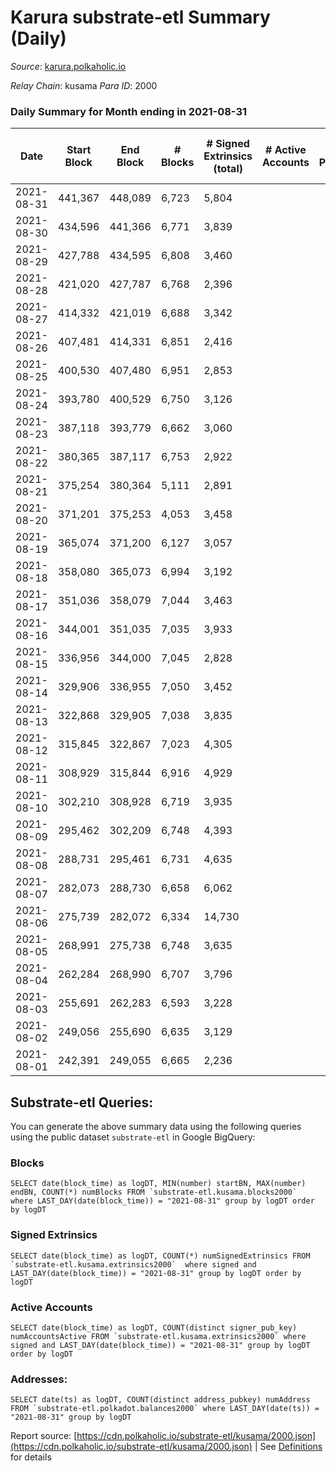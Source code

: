 # Karura substrate-etl Summary (Daily)

_Source_: [karura.polkaholic.io](https://karura.polkaholic.io)

*Relay Chain*: kusama
*Para ID*: 2000



### Daily Summary for Month ending in 2021-08-31


| Date | Start Block | End Block | # Blocks | # Signed Extrinsics (total) | # Active Accounts | # Passive | # New | # Addresses with Balances | # Events | # Transfers | # XCM Transfers In | # XCM Transfers Out |
| ---- | ----------- | --------- | -------- | --------------------------- | ----------------- | --------- | ----- | ------------------------- | -------- | ----------- | ------------------ | ------------------- |
| 2021-08-31 | 441,367 | 448,089 | 6,723  | 5,804 |  |  |  | 63,306 | 219,913 | 44,228 ($10,405,410.57) |   | 481 ($3,097,254.07) |
| 2021-08-30 | 434,596 | 441,366 | 6,771  | 3,839 |  |  |  | 53,128 | 46,696 | 6,300 ($6,188,680.05) |   | 318 ($1,677,273.92) |
| 2021-08-29 | 427,788 | 434,595 | 6,808  | 3,460 |  |  |  | 53,048 | 44,641 | 6,070 ($4,790,718.24) |   | 242 ($1,640,590.43) |
| 2021-08-28 | 421,020 | 427,787 | 6,768  | 2,396 |  |  |  | 52,977 | 38,633 | 4,565 ($2,509,551.99) |   | 173 ($650,031.41) |
| 2021-08-27 | 414,332 | 421,019 | 6,688  | 3,342 |  |  |  | 52,959 | 43,245 | 5,796 ($7,767,325.04) |   | 260 ($3,161,686.09) |
| 2021-08-26 | 407,481 | 414,331 | 6,851  | 2,416 |  |  |  |  | 39,071 | 4,691 ($4,406,279.78) |   | 92 ($561,718.62) |
| 2021-08-25 | 400,530 | 407,480 | 6,951  | 2,853 |  |  |  |  | 41,661 | 5,278 ($3,114,220.89) |   | 72 ($254,848.29) |
| 2021-08-24 | 393,780 | 400,529 | 6,750  | 3,126 |  |  |  |  | 42,417 | 5,539 ($3,970,722.46) |   | 70 ($425,210.49) |
| 2021-08-23 | 387,118 | 393,779 | 6,662  | 3,060 |  |  |  |  | 41,110 | 5,208 ($2,953,286.36) |   | 101 ($471,737.13) |
| 2021-08-22 | 380,365 | 387,117 | 6,753  | 2,922 |  |  |  |  | 41,299 | 5,248 ($1,920,674.43) |   | 119 ($902,668.98) |
| 2021-08-21 | 375,254 | 380,364 | 5,111  | 2,891 |  |  |  |  | 33,599 | 4,357 ($2,530,602.24) |   | 110 ($761,540.48) |
| 2021-08-20 | 371,201 | 375,253 | 4,053  | 3,458 |  |  |  |  | 32,544 | 4,741 ($4,027,884.53) |   | 129 ($923,254.26) |
| 2021-08-19 | 365,074 | 371,200 | 6,127  | 3,057 |  |  |  |  | 39,356 | 5,183 ($4,193,450.51) |   | 102 ($1,013,341.28) |
| 2021-08-18 | 358,080 | 365,073 | 6,994  | 3,192 |  |  |  |  | 43,147 | 5,479 ($4,274,536.88) |   | 90 ($1,115,139.57) |
| 2021-08-17 | 351,036 | 358,079 | 7,044  | 3,463 |  |  |  |  | 44,879 | 5,851 ($5,044,248.80) |   | 92 ($483,959.37) |
| 2021-08-16 | 344,001 | 351,035 | 7,035  | 3,933 |  |  |  |  | 47,696 | 6,493 ($6,592,970.32) |   | 137 ($1,415,746.02) |
| 2021-08-15 | 336,956 | 344,000 | 7,045  | 2,828 |  |  |  |  | 41,932 | 5,169 ($1,995,451.36) |   | 43 ($344,999.40) |
| 2021-08-14 | 329,906 | 336,955 | 7,050  | 3,452 |  |  |  |  | 45,390 | 5,831 ($2,580,820.22) |   | 71 ($576,446.00) |
| 2021-08-13 | 322,868 | 329,905 | 7,038  | 3,835 |  |  |  |  | 47,171 | 6,246 ($4,248,605.71) |   | 85 ($334,385.96) |
| 2021-08-12 | 315,845 | 322,867 | 7,023  | 4,305 |  |  |  |  | 52,572 | 8,518 ($4,949,684.20) |   | 117 ($522,823.33) |
| 2021-08-11 | 308,929 | 315,844 | 6,916  | 4,929 |  |  |  |  | 53,653 | 7,942 ($7,991,100.99) |   | 123 ($1,855,094.41) |
| 2021-08-10 | 302,210 | 308,928 | 6,719  | 3,935 |  |  |  |  | 47,940 | 6,724 ($3,469,141.83) |   | 128 ($592,248.45) |
| 2021-08-09 | 295,462 | 302,209 | 6,748  | 4,393 |  |  |  |  | 51,323 | 7,565 ($6,338,748.43) |   | 132 ($380,232.21) |
| 2021-08-08 | 288,731 | 295,461 | 6,731  | 4,635 |  |  |  |  | 52,005 | 7,647 ($4,831,026.47) |   | 109 ($1,274,957.44) |
| 2021-08-07 | 282,073 | 288,730 | 6,658  | 6,062 |  |  |  |  | 59,796 | 9,647 ($17,016,833.50) |   | 153 ($4,103,981.06) |
| 2021-08-06 | 275,739 | 282,072 | 6,334  | 14,730 |  |  |  |  | 112,615 | 22,635 ($42,653,031.32) |   | 181 ($1,351,977.91) |
| 2021-08-05 | 268,991 | 275,738 | 6,748  | 3,635 |  |  |  |  | 27,434 | 2,171 ($1,547,128.85) |   | 77 ($318,942.74) |
| 2021-08-04 | 262,284 | 268,990 | 6,707  | 3,796 |  |  |  |  | 29,665 | 2,825 ($1,948,093.90) |   | 71 ($479,161.36) |
| 2021-08-03 | 255,691 | 262,283 | 6,593  | 3,228 |  |  |  |  | 26,509 | 2,384 ($1,075,944.27) |   | 82 ($520,094.96) |
| 2021-08-02 | 249,056 | 255,690 | 6,635  | 3,129 |  |  |  |  | 26,711 | 2,559 ($2,483,380.63) |   | 94 ($634,926.63) |
| 2021-08-01 | 242,391 | 249,055 | 6,665  | 2,236 |  |  |  |  | 25,863 | 2,841 ($1,799,543.14) |   | 93 ($502,593.56) |

## Substrate-etl Queries:
You can generate the above summary data using the following queries using the public dataset `substrate-etl` in Google BigQuery:


### Blocks
```
SELECT date(block_time) as logDT, MIN(number) startBN, MAX(number) endBN, COUNT(*) numBlocks FROM `substrate-etl.kusama.blocks2000`  where LAST_DAY(date(block_time)) = "2021-08-31" group by logDT order by logDT
```


### Signed Extrinsics
```
SELECT date(block_time) as logDT, COUNT(*) numSignedExtrinsics FROM `substrate-etl.kusama.extrinsics2000`  where signed and LAST_DAY(date(block_time)) = "2021-08-31" group by logDT order by logDT
```


### Active Accounts
```
SELECT date(block_time) as logDT, COUNT(distinct signer_pub_key) numAccountsActive FROM `substrate-etl.kusama.extrinsics2000` where signed and LAST_DAY(date(block_time)) = "2021-08-31" group by logDT order by logDT
```


### Addresses:
```
SELECT date(ts) as logDT, COUNT(distinct address_pubkey) numAddress FROM `substrate-etl.polkadot.balances2000` where LAST_DAY(date(ts)) = "2021-08-31" group by logDT
```



Report source: [https://cdn.polkaholic.io/substrate-etl/kusama/2000.json](https://cdn.polkaholic.io/substrate-etl/kusama/2000.json) | See [Definitions](/DEFINITIONS.md) for details
